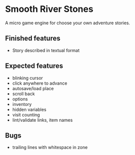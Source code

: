 
# Smooth River Stones

A micro game engine for choose your own adventure stories.

## Finished features

- Story described in textual format

## Expected features

- blinking cursor
- click anywhere to advance
- autosave/load place 
- scroll back 
- options
- inventory
- hidden variables
- visit counting
- lint/validate links, item names

## Bugs

- trailing lines with whitespace in zone